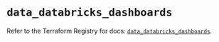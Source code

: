 # `data_databricks_dashboards`

Refer to the Terraform Registry for docs: [`data_databricks_dashboards`](https://registry.terraform.io/providers/databricks/databricks/1.96.0/docs/data-sources/dashboards).
